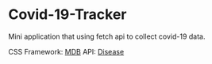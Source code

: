# Covid-19-Tracker

Mini application that using fetch api to collect covid-19 data.

CSS Framework: [MDB](https://mdbootstrap.com/)
API: [Disease](https://disease.sh/)
